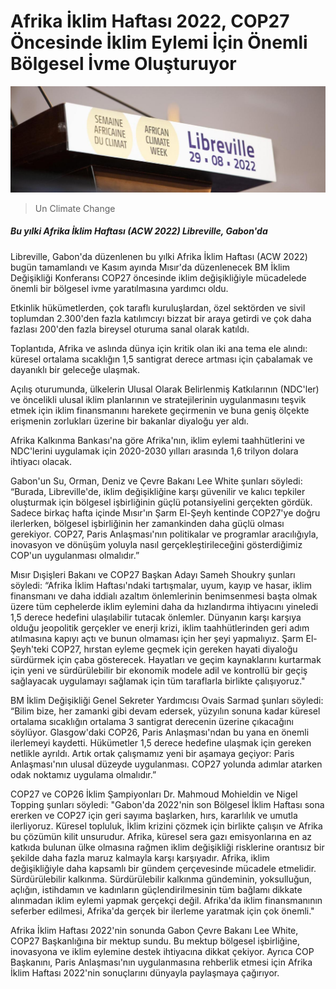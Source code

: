 ﻿# Afrika İklim Haftası 2022, COP27 Öncesinde İklim Eylemi İçin Önemli Bölgesel İvme Oluşturuyor

![Un Climate Change](https://github.com/umutkenar/md-test/blob/main/news/Africa%20Climate%20Week%202022%20Builds%20Important%20Regional%20Momentum%20for%20Climate%20Action%20ahead%20of%20COP27/image_01.jpg?raw=true)

> Un Climate Change

##### Bu yılki Afrika İklim Haftası (ACW 2022) Libreville, Gabon'da

Libreville, Gabon'da düzenlenen bu yılki Afrika İklim Haftası (ACW 2022) bugün tamamlandı ve Kasım ayında Mısır'da düzenlenecek BM İklim Değişikliği Konferansı COP27 öncesinde iklim değişikliğiyle mücadelede önemli bir bölgesel ivme yaratılmasına yardımcı oldu.

Etkinlik hükümetlerden, çok taraflı kuruluşlardan, özel sektörden ve sivil toplumdan 2.300'den fazla katılımcıyı bizzat bir araya getirdi ve çok daha fazlası 200'den fazla bireysel oturuma sanal olarak katıldı.

Toplantıda, Afrika ve aslında dünya için kritik olan iki ana tema ele alındı: küresel ortalama sıcaklığın 1,5 santigrat derece artması için çabalamak ve dayanıklı bir geleceğe ulaşmak.

Açılış oturumunda, ülkelerin Ulusal Olarak Belirlenmiş Katkılarının (NDC'ler) ve öncelikli ulusal iklim planlarının ve stratejilerinin uygulanmasını teşvik etmek için iklim finansmanını harekete geçirmenin ve buna geniş ölçekte erişmenin zorlukları üzerine bir bakanlar diyaloğu yer aldı.

Afrika Kalkınma Bankası'na göre Afrika'nın, iklim eylemi taahhütlerini ve NDC'lerini uygulamak için 2020-2030 yılları arasında 1,6 trilyon dolara ihtiyacı olacak.

Gabon'un Su, Orman, Deniz ve Çevre Bakanı Lee White şunları söyledi: “Burada, Libreville'de, iklim değişikliğine karşı güvenilir ve kalıcı tepkiler oluşturmak için bölgesel işbirliğinin güçlü potansiyelini gerçekten gördük. Sadece birkaç hafta içinde Mısır'ın Şarm El-Şeyh kentinde COP27'ye doğru ilerlerken, bölgesel işbirliğinin her zamankinden daha güçlü olması gerekiyor. COP27, Paris Anlaşması'nın politikalar ve programlar aracılığıyla, inovasyon ve dönüşüm yoluyla nasıl gerçekleştirileceğini gösterdiğimiz COP'un uygulanması olmalıdır.”

Mısır Dışişleri Bakanı ve COP27 Başkan Adayı Sameh Shoukry şunları söyledi: “Afrika İklim Haftası'ndaki tartışmalar, uyum, kayıp ve hasar, iklim finansmanı ve daha iddialı azaltım önlemlerinin benimsenmesi başta olmak üzere tüm cephelerde iklim eylemini daha da hızlandırma ihtiyacını yineledi 1,5 derece hedefini ulaşılabilir tutacak önlemler. Dünyanın karşı karşıya olduğu jeopolitik gerçekler ve enerji krizi, iklim taahhütlerinden geri adım atılmasına kapıyı açtı ve bunun olmaması için her şeyi yapmalıyız. Şarm El-Şeyh'teki COP27, hırstan eyleme geçmek için gereken hayati diyaloğu sürdürmek için çaba gösterecek. Hayatları ve geçim kaynaklarını kurtarmak için yeni ve sürdürülebilir bir ekonomik modele adil ve kontrollü bir geçiş sağlayacak uygulamayı sağlamak için tüm taraflarla birlikte çalışıyoruz."

BM İklim Değişikliği Genel Sekreter Yardımcısı Ovais Sarmad şunları söyledi: “Bilim bize, her zamanki gibi devam edersek, yüzyılın sonuna kadar küresel ortalama sıcaklığın ortalama 3 santigrat derecenin üzerine çıkacağını söylüyor. Glasgow'daki COP26, Paris Anlaşması'ndan bu yana en önemli ilerlemeyi kaydetti. Hükümetler 1,5 derece hedefine ulaşmak için gereken netlikle ayrıldı. Artık ortak çalışmamız yeni bir aşamaya geçiyor: Paris Anlaşması'nın ulusal düzeyde uygulanması. COP27 yolunda adımlar atarken odak noktamız uygulama olmalıdır.”

COP27 ve COP26 İklim Şampiyonları Dr. Mahmoud Mohieldin ve Nigel Topping şunları söyledi: "Gabon'da 2022'nin son Bölgesel İklim Haftası sona ererken ve COP27 için geri sayıma başlarken, hırs, kararlılık ve umutla ilerliyoruz. Küresel topluluk, İklim krizini çözmek için birlikte çalışın ve Afrika bu çözümün kilit unsurudur. Afrika, küresel sera gazı emisyonlarına en az katkıda bulunan ülke olmasına rağmen iklim değişikliği risklerine orantısız bir şekilde daha fazla maruz kalmayla karşı karşıyadır. Afrika, iklim değişikliğiyle daha kapsamlı bir gündem çerçevesinde mücadele etmelidir. Sürdürülebilir kalkınma. Sürdürülebilir kalkınma gündeminin, yoksulluğun, açlığın, istihdamın ve kadınların güçlendirilmesinin tüm bağlamı dikkate alınmadan iklim eylemi yapmak gerçekçi değil. Afrika'da iklim finansmanının seferber edilmesi, Afrika'da gerçek bir ilerleme yaratmak için çok önemli."

Afrika İklim Haftası 2022'nin sonunda Gabon Çevre Bakanı Lee White, COP27 Başkanlığına bir mektup sundu. Bu mektup bölgesel işbirliğine, inovasyona ve iklim eylemine destek ihtiyacına dikkat çekiyor. Ayrıca COP Başkanını, Paris Anlaşması'nın uygulanmasına rehberlik etmesi için Afrika İklim Haftası 2022'nin sonuçlarını dünyayla paylaşmaya çağırıyor.

